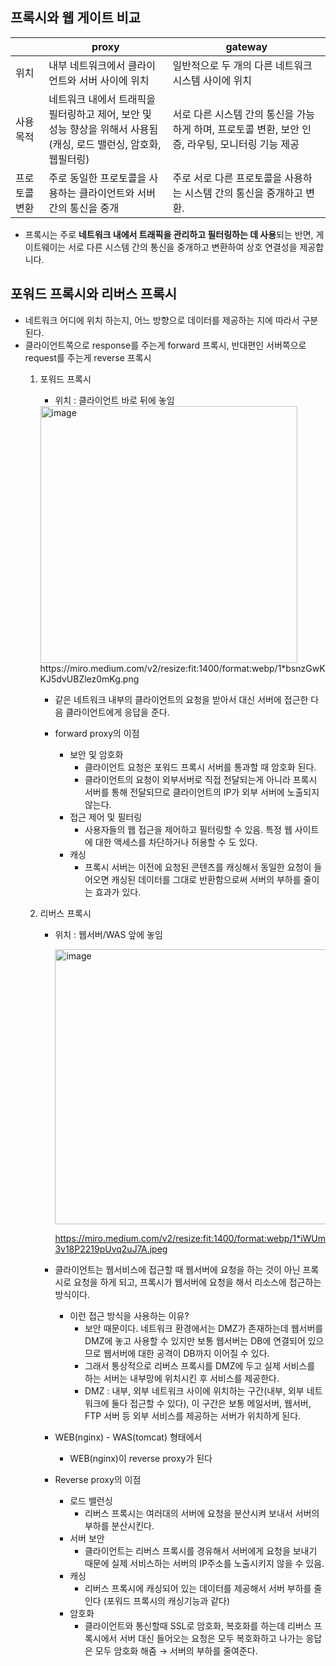 ## 프록시와 웹 게이트 비교   
|  | proxy | gateway |
| --- | --- | --- |
| 위치 | 내부 네트워크에서 클라이언트와 서버 사이에 위치 | 일반적으로 두 개의 다른 네트워크 시스템 사이에 위치 |
| 사용 목적 | 네트워크 내에서 트래픽을 필터링하고 제어, 보안 및 성능 향상을 위해서 사용됨 <br> (캐싱, 로드 밸런싱, 암호화, 웹필터링) | 서로 다른 시스템 간의 통신을 가능하게 하며, 프로토콜 변환, 보안 인증, 라우팅, 모니터링 기능 제공 |
| 프로토콜 변환 | 주로 동일한 프로토콜을 사용하는 클라이언트와 서버 간의 통신을 중개 | 주로 서로 다른 프로토콜을 사용하는 시스템 간의 통신을 중개하고 변환. |
- 프록시는 주로 **네트워크 내에서 트래픽을 관리하고 필터링하는 데 사용**되는 반면, 게이트웨이는 서로 다른 시스템 간의 통신을 중개하고 변환하여 상호 연결성을 제공합니다.

## 포워드 프록시와 리버스 프록시
  - 네트워크 어디에 위치 하는지, 어느 방향으로 데이터를 제공하는 지에 따라서 구분된다.
  - 클라이언트쪽으로 response를 주는게 forward 프록시, 반대편인 서버쪽으로 request를 주는게 reverse 프록시
    1. 포워드 프록시
        - 위치 : 클라이언트 바로 뒤에 놓임
       <img width="411" alt="image" src="https://github.com/heeom/202404-http-perfect-guide/assets/64389364/b38a77b3-17c5-4b11-867d-780e5d17da78">
       https://miro.medium.com/v2/resize:fit:1400/format:webp/1*bsnzGwKKJ5dvUBZlez0mKg.png
        
        - 같은 네트워크 내부의 클라이언트의 요청을 받아서 대신 서버에 접근한 다음 클라이언트에게 응답을 준다.
        
        - forward proxy의 이점
            - 보안 및 암호화
                - 클라이언트 요청은 포워드 프록시 서버를 통과할 때 암호화 된다.
                - 클라이언트의 요청이 외부서버로 직접 전달되는게 아니라 프록시 서버를 통해 전달되므로 클라이언트의 IP가 외부 서버에 노출되지 않는다.
            - 접근 제어 및 필터링
                - 사용자들의 웹 접근을 제어하고 필터링할 수 있음. 특정 웹 사이트에 대한 액세스를 차단하거나 허용할 수 도 있다.
            - 캐싱
                - 프록시 서버는 이전에 요청된 콘텐츠를 캐싱해서 동일한 요청이 들어오면 캐싱된 데이터를 그대로 반환함으로써 서버의 부하를 줄이는 효과가 있다.

    2. 리버스 프록시
        - 위치 : 웹서버/WAS 앞에 놓임
      
            <img width="440" alt="image" src="https://github.com/heeom/202404-http-perfect-guide/assets/64389364/79bb8278-87d8-4750-9a79-0d47dcc1ac52">

           https://miro.medium.com/v2/resize:fit:1400/format:webp/1*iWUm3v18P2219pUvq2uJ7A.jpeg
        
        - 클라이언트는 웹서비스에 접근할 때 웹서버에 요청을 하는 것이 아닌 프록시로 요청을 하게 되고, 프록시가 웹서버에 요청을 해서 리소스에 접근하는 방식이다.
            - 이런 접근 방식을 사용하는 이유?
                - 보안 때문이다. 네트워크 환경에서는 DMZ가 존재하는데 웹서버를 DMZ에 놓고 사용할 수 있지만 보통 웹서버는 DB에 연결되어 있으므로 웹서버에 대한 공격이 DB까지 이어질 수 있다.
                - 그래서 통상적으로 리버스 프록시를 DMZ에 두고 실제 서비스를 하는 서버는 내부망에 위치시킨 후 서비스를 제공한다.
                - DMZ : 내부, 외부 네트워크 사이에 위치하는 구간(내부, 외부 네트워크에 둘다 접근할 수 있다), 이 구간은 보통 메일서버, 웹서버, FTP 서버 등 외부 서비스를 제공하는 서버가 위치하게 된다.
        - WEB(nginx) - WAS(tomcat) 형태에서
            - WEB(nginx)이 reverse proxy가 된다
        - Reverse proxy의 이점
            - 로드 밸런싱
                - 리버스 프록시는 여러대의 서버에 요청을 분산시켜 보내서 서버의 부하를 분산시킨다.
            - 서버 보안
                - 클라이언트는 리버스 프록시를 경유해서 서버에게 요청을 보내기 때문에 실제 서비스하는 서버의 IP주소를 노출시키지 않을 수 있음.
            - 캐싱
                - 리버스 프록시에 캐싱되어 있는 데이터를 제공해서 서버 부하를 줄인다 (포워드 프록시의 캐싱기능과 같다)
            - 암호화
                - 클라이언트와 통신할때 SSL로 암호화, 복호화를 하는데 리버스 프록시에서 서버 대신 들어오는 요청은 모두 복호화하고 나가는 응답은 모두 암호화 해줌 → 서버의 부하를 줄여준다.
